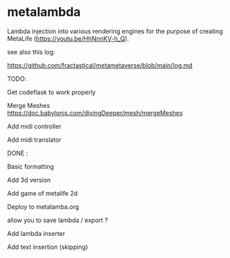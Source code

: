 # metalambda


Lambda injection into various rendering engines for the purpose of creating MetaLife (https://youtu.be/HhNnnKV-h_Q).



see also this log:

https://github.com/fractastical/metametaverse/blob/main/log.md



TODO:

Get codeflask to work properly

Merge Meshes https://doc.babylonjs.com/divingDeeper/mesh/mergeMeshes

Add midi controller

Add midi translator



DONE :

Basic formatting

Add 3d version

Add game of metalife 2d

Deploy to metalamba.org

allow you to save lambda / export ?

Add lambda inserter

Add text insertion (skipping)
